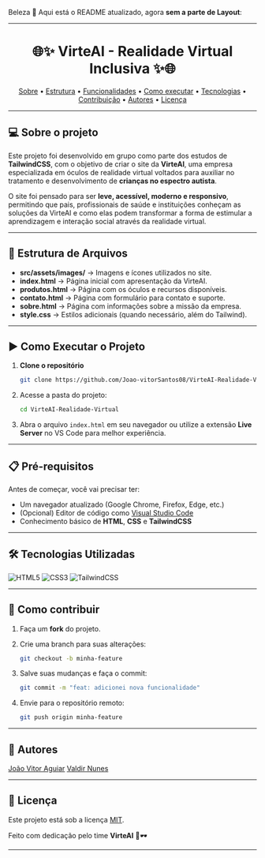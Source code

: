 Beleza 🚀
Aqui está o README atualizado, agora **sem a parte de Layout**:

---

<h1 align="center"> 
	🌐✨ VirteAI - Realidade Virtual Inclusiva ✨🌐
</h1>

<p align="center">
 <a href="#-sobre-o-projeto">Sobre</a> •
 <a href="#-estrutura-de-arquivos">Estrutura</a> •
 <a href="#-funcionalidades">Funcionalidades</a> •
 <a href="#-como-executar-o-projeto">Como executar</a> • 
 <a href="#-tecnologias-utilizadas">Tecnologias</a> • 
 <a href="#-como-contribuir">Contribuição</a> • 
 <a href="#-autores">Autores</a> • 
 <a href="#-licença">Licença</a>
</p>

---

## 💻 Sobre o projeto

Este projeto foi desenvolvido em grupo como parte dos estudos de **TailwindCSS**, com o objetivo de criar o site da **VirteAI**, uma empresa especializada em óculos de realidade virtual voltados para auxiliar no tratamento e desenvolvimento de **crianças no espectro autista**.

O site foi pensado para ser **leve, acessível, moderno e responsivo**, permitindo que pais, profissionais de saúde e instituições conheçam as soluções da VirteAI e como elas podem transformar a forma de estimular a aprendizagem e interação social através da realidade virtual.

---

## 📂 Estrutura de Arquivos

* **src/assets/images/** → Imagens e ícones utilizados no site.
* **index.html** → Página inicial com apresentação da VirteAI.
* **produtos.html** → Página com os óculos e recursos disponíveis.
* **contato.html** → Página com formulário para contato e suporte.
* **sobre.html** → Página com informações sobre a missão da empresa.
* **style.css** → Estilos adicionais (quando necessário, além do Tailwind).

---

## ▶️ Como Executar o Projeto

1. **Clone o repositório**

   ```bash
   git clone https://github.com/Joao-vitorSantos08/VirteAI-Realidade-Virtual.git
   ```

2. Acesse a pasta do projeto:

   ```bash
   cd VirteAI-Realidade-Virtual
   ```

3. Abra o arquivo `index.html` em seu navegador ou utilize a extensão **Live Server** no VS Code para melhor experiência.

---

## 📋 Pré-requisitos

Antes de começar, você vai precisar ter:

* Um navegador atualizado (Google Chrome, Firefox, Edge, etc.)
* (Opcional) Editor de código como [Visual Studio Code](https://code.visualstudio.com/)
* Conhecimento básico de **HTML**, **CSS** e **TailwindCSS**

---

## 🛠️ Tecnologias Utilizadas

![HTML5](https://img.shields.io/badge/HTML5-E34F26?style=for-the-badge\&logo=html5\&logoColor=white)
![CSS3](https://img.shields.io/badge/CSS3-1572B6?style=for-the-badge\&logo=css3\&logoColor=white)
![TailwindCSS](https://img.shields.io/badge/Tailwind_CSS-38B2AC?style=for-the-badge\&logo=tailwind-css\&logoColor=white)

---

## 💪 Como contribuir

1. Faça um **fork** do projeto.
2. Crie uma branch para suas alterações:

   ```bash
   git checkout -b minha-feature
   ```
3. Salve suas mudanças e faça o commit:

   ```bash
   git commit -m "feat: adicionei nova funcionalidade"
   ```
4. Envie para o repositório remoto:

   ```bash
   git push origin minha-feature
   ```



---

## 🦸 Autores

 <a href="https://www.linkedin.com/in/jo%C3%A3o-vitor-48084b2b3/">João Vitor Aguiar</a> 
 <a href="https://www.linkedin.com/in/valdir-nunes-7b0a1122b/">Valdir Nunes</a>

---

## 📝 Licença

Este projeto está sob a licença [MIT](./LICENSE).

Feito com dedicação pelo time **VirteAI** 💙🕶️

---


